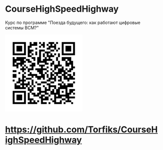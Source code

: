 # CourseHighSpeedHighway
Курс по программе "Поезда будущего: как работают цифровые системы ВСМ?"

<img src="image/qr-code.png" width="50%"><br>
# https://github.com/Torfiks/CourseHighSpeedHighway